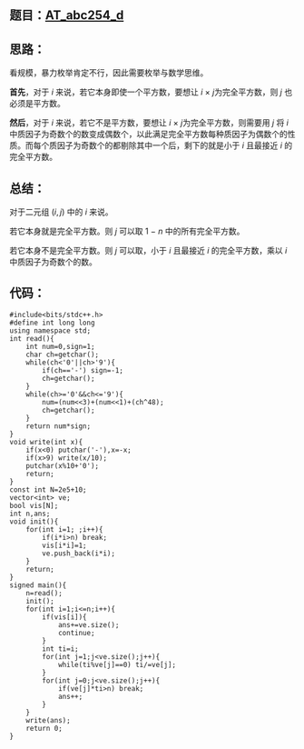 ## 题目：[AT_abc254_d](https://www.luogu.com.cn/problem/AT_abc254_d)
## 思路：
看规模，暴力枚举肯定不行，因此需要枚举与数学思维。

**首先**，对于 $i$ 来说，若它本身即使一个平方数，要想让 $i$ $\times$ $j$为完全平方数，则 $j$ 也必须是平方数。

**然后**，对于 $i$ 来说，若它不是平方数，要想让 $i$ $\times$ $j$为完全平方数，则需要用 $j$ 将 $i$ 中质因子为奇数个的数变成偶数个，以此满足完全平方数每种质因子为偶数个的性质。而每个质因子为奇数个的都剔除其中一个后，剩下的就是小于 $i$ 且最接近 $i$ 的完全平方数。

## 总结：
对于二元组 $\left( i,j \right)$ 中的 $i$ 来说。

若它本身就是完全平方数。则 $j$ 可以取 $1$ $-$ $n$ 中的所有完全平方数。

若它本身不是完全平方数。则 $j$ 可以取，小于 $i$ 且最接近 $i$ 的完全平方数，乘以 $i$ 中质因子为奇数个的数。

## 代码：
```
#include<bits/stdc++.h>
#define int long long
using namespace std;
int read(){ 
	int num=0,sign=1;
	char ch=getchar();
	while(ch<'0'||ch>'9'){
		if(ch=='-') sign=-1;
		ch=getchar();
	}
	while(ch>='0'&&ch<='9'){
		num=(num<<3)+(num<<1)+(ch^48);
		ch=getchar(); 
	}
	return num*sign;
} 
void write(int x){ 
	if(x<0) putchar('-'),x=-x;
	if(x>9) write(x/10);
	putchar(x%10+'0');
	return;
}
const int N=2e5+10;
vector<int> ve;
bool vis[N];
int n,ans;
void init(){
	for(int i=1; ;i++){
		if(i*i>n) break;
		vis[i*i]=1;
		ve.push_back(i*i);
	}
	return;
}
signed main(){
	n=read();
	init();
	for(int i=1;i<=n;i++){
		if(vis[i]){ 
			ans+=ve.size();
			continue;
		} 
		int ti=i;
		for(int j=1;j<ve.size();j++){
			while(ti%ve[j]==0) ti/=ve[j];
		}
		for(int j=0;j<ve.size();j++){
			if(ve[j]*ti>n) break;
			ans++;
		}
	}
	write(ans);
	return 0;
} 
```
